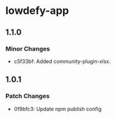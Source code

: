 # lowdefy-app

## 1.1.0

### Minor Changes

- c5f33bf: Added community-plugin-xlsx.

## 1.0.1

### Patch Changes

- 0f9bfc3: Update npm publish config
